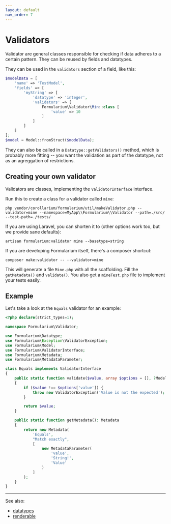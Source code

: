 ```yaml
---
layout: default
nav_order: 7
---
```


# Validators

Validator are general classes responsible for checking if data adheres to a certain pattern. They can be reused by fields and datatypes.

They can be used in the `validators` section of a field, like this:

```php
$modelData = [
    'name' => 'TestModel',
    'fields' => [
        'myString' => [
            'datatype' => 'integer',
            'validators' => [
                Formularium\Validator\Min::class [
                    'value' => 10
                ]
            ]
        ]
    ]
];
$model = Model::fromStruct($modelData);
```

They can also be called in a `Datatype::getValidators()` method, which is probably more fitting -- you want the validation as part of the datatype, not as an agreggation of restrictions.

## Creating your own validator

Validators are classes, implementing the `ValidatorInterface` interface.

Run this to create a class for a validator called `mine`:

`php vendor/corollarium/formularium/util/makeValidator.php --validator=mine --namespace=MyApp\\Formularium\\Validator --path=./src/ --test-path=./tests/`

If you are using Laravel, you can shorten it to (other options work too, but we provide sane defaults):

`artisan formularium:validator mine --basetype=string`

If you are developing Formularium itself, there's a composer shortcut:

`composer make:validator -- --validator=mine`

This will generate a file `Mine.php` with all the scaffolding. Fill the `getMetadata()` and `validate()`. You also get a `mineTest.php` file to implement your tests easily.

## Example

Let's take a look at the `Equals` validator for an example:

```php
<?php declare(strict_types=1);

namespace Formularium\Validator;

use Formularium\Datatype;
use Formularium\Exception\ValidatorException;
use Formularium\Model;
use Formularium\ValidatorInterface;
use Formularium\Metadata;
use Formularium\MetadataParameter;

class Equals implements ValidatorInterface
{
    public static function validate($value, array $options = [], ?Model $model = null)
    {
        if ($value !== $options['value']) {
            throw new ValidatorException('Value is not the expected');
        }

        return $value;
    }

    public static function getMetadata(): Metadata
    {
        return new Metadata(
            'Equals',
            "Match exactly",
            [
                new MetadataParameter(
                    'value',
                    'String!',
                    'Value'
                )
            ]
        );
    }
}
```

---

See also:

- [datatypes](datatype.md)
- [renderable](renderable.md)
